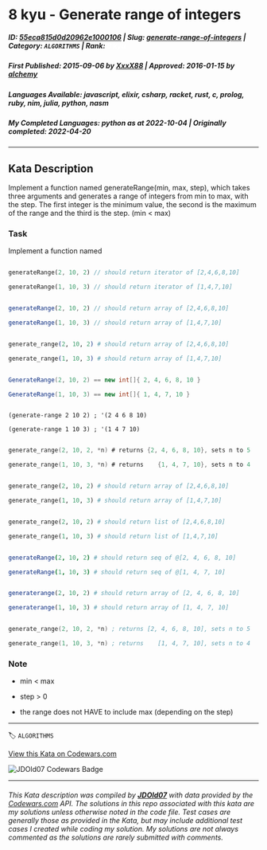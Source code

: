 # 8 kyu - Generate range of integers

##### **ID**: [55eca815d0d20962e1000106](https://www.codewars.com/kata/55eca815d0d20962e1000106) | **Slug**: [generate-range-of-integers](https://www.codewars.com/kata/55eca815d0d20962e1000106) | **Category**: `ALGORITHMS` | **Rank**: <span style="color:white">8 kyu</span>

##### **First Published**: 2015-09-06 ***by*** [XxxX88](https://www.codewars.com/users/XxxX88) | **Approved**: 2016-01-15 ***by*** [alchemy](https://www.codewars.com/users/alchemy)

##### **Languages Available**: javascript, elixir, csharp, racket, rust, c, prolog, ruby, nim, julia, python, nasm

##### **My Completed Languages**: python ***as at*** 2022-10-04 | **Originally completed**: 2022-04-20

---

## Kata Description


Implement a function named generateRange(min, max, step), which takes three arguments and generates a range of integers from min to max, with the step. The first integer is the minimum value, the second is the maximum of the range and the third is the step. (min < max)



### Task

Implement a function named



```rust

generateRange(2, 10, 2) // should return iterator of [2,4,6,8,10]

generateRange(1, 10, 3) // should return iterator of [1,4,7,10]

```

```javascript

generateRange(2, 10, 2) // should return array of [2,4,6,8,10]

generateRange(1, 10, 3) // should return array of [1,4,7,10]

```

```elixir

generate_range(2, 10, 2) # should return array of [2,4,6,8,10]

generate_range(1, 10, 3) # should return array of [1,4,7,10]

```

```csharp

GenerateRange(2, 10, 2) == new int[]{ 2, 4, 6, 8, 10 }

GenerateRange(1, 10, 3) == new int[]{ 1, 4, 7, 10 }

```

```racket

(generate-range 2 10 2) ; '(2 4 6 8 10)

(generate-range 1 10 3) ; '(1 4 7 10)

```

```c

generate_range(2, 10, 2, *n) # returns {2, 4, 6, 8, 10}, sets n to 5

generate_range(1, 10, 3, *n) # returns    {1, 4, 7, 10}, sets n to 4

```

```ruby

generate_range(2, 10, 2) # should return array of [2,4,6,8,10]

generate_range(1, 10, 3) # should return array of [1,4,7,10]

```

```python

generate_range(2, 10, 2) # should return list of [2,4,6,8,10]

generate_range(1, 10, 3) # should return list of [1,4,7,10]

```

```nim

generateRange(2, 10, 2) # should return seq of @[2, 4, 6, 8, 10]

generateRange(1, 10, 3) # should return seq of @[1, 4, 7, 10]

```

```julia

generaterange(2, 10, 2) # should return array of [2, 4, 6, 8, 10]

generaterange(1, 10, 3) # should return array of [1, 4, 7, 10]

```

```nasm

generate_range(2, 10, 2, *n) ; returns [2, 4, 6, 8, 10], sets n to 5

generate_range(1, 10, 3, *n) ; returns    [1, 4, 7, 10], sets n to 4

```



### Note

- min < max

- step > 0

- the range does not HAVE to include max (depending on the step)





---


🏷 `ALGORITHMS`


[View this Kata on Codewars.com](https://www.codewars.com/kata/55eca815d0d20962e1000106)

![](https://www.codewars.com/users/jdold07/badges/large "JDOld07 Codewars Badge")

---

###### *This Kata description was compiled by [**JDOld07**](https://tpstech.dev) with data provided by the [Codewars.com](https://www.codewars.com) API.  The solutions in this repo associated with this kata are my solutions unless otherwise noted in the code file.  Test cases are generally those as provided in the Kata, but may include additional test cases I created while coding my solution.  My solutions are not always commented as the solutions are rarely submitted with comments.*
